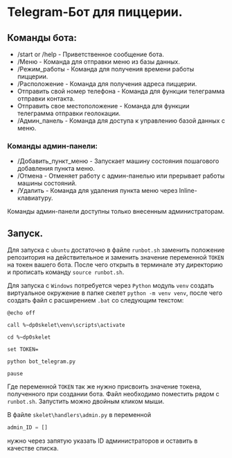 # Telegram-Бот для пиццерии.
## Команды бота: 
+ /start or /help  - Приветственное сообщение бота.
+ /Меню - Команда для отправки меню из базы данных.
+ /Режим_работы - Команда для получения времени работы пиццерии.
+ /Расположение - Команда для получения адреса пиццерии.
+ Отправить свой номер телефона - Команда для функции телеграмма отправки контакта.
+ Отправить свое местоположение - Команда для функции телеграмма отправки геолокации.
+ /Админ_панель - Команда для доступа к управлению базой данных с меню.
### Команды админ-панели:
+ /Добавить_пункт_меню - Запускает машину состояния пошагового добавления пункта меню.
+ /Отмена - Отменяет работу с админ-панелью или прерывает работы машины состояний.
+ /Удалить - Команда для удаления пункта меню через Inline-клавиатуру.

Команды админ-панели доступны только внесенным администраторам.
## Запуск.
Для запуска с `ubuntu` достаточно в файле `runbot.sh` заменить положение репозитория на действительное и заменить значение переменной `TOKEN` на токен вашего бота. После чего открыть в терминале эту директорию и прописать команду `source runbot.sh`.

Для запуска с `Windows` потребуется через `Python` модуль `venv` создать виртуальное окружение в папке скелет `python -m venv venv`, после чего создать файл с расширением `.bat` со следующим текстом:
```Bat
@echo off

call %~dp0skelet\venv\scripts\activate

cd %~dp0skelet

set TOKEN=

python bot_telegram.py

pause
```
Где переменной `TOKEN` так же нужно присвоить значение токена, полученного при создании бота. Файл необходимо поместить рядом с `runbot.sh`. Запустить можно двойным кликом мыши.


В файле `skelet\handlers\admin.py` в переменной
```Python
admin_ID = []
```
нужно через запятую указать ID администраторов и оставить в качестве списка.